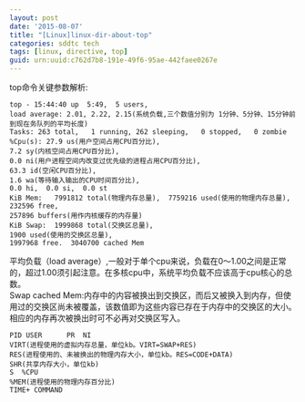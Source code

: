 ```yaml
---
layout: post
date: '2015-08-07'
title: "[Linux]linux-dir-about-top"
categories: sddtc tech
tags: [linux, directive, top]
guid: urn:uuid:c762d7b8-191e-49f6-95ae-442faee0267e
---
```


top命令关键参数解析:  

```vim
top - 15:44:40 up  5:49,  5 users,  
load average: 2.01, 2.22, 2.15(系统负载,三个数值分别为 1分钟、5分钟、15分钟前到现在务队列的平均长度)
Tasks: 263 total,   1 running, 262 sleeping,   0 stopped,   0 zombie
%Cpu(s): 27.9 us(用户空间占用CPU百分比),  
7.2 sy(内核空间占用CPU百分比),  
0.0 ni(用户进程空间内改变过优先级的进程占用CPU百分比),
63.3 id(空闲CPU百分比),  
1.6 wa(等待输入输出的CPU时间百分比),  
0.0 hi,  0.0 si,  0.0 st
KiB Mem:   7991812 total(物理内存总量),  7759216 used(使用的物理内存总量),   
232596 free,   
257896 buffers(用作内核缓存的内存量)
KiB Swap:  1999868 total(交换区总量),     
1900 used(使用的交换区总量),  
1997968 free.  3040700 cached Mem
```
平均负载（load average）,一般对于单个cpu来说，负载在0～1.00之间是正常的，超过1.00须引起注意。在多核cpu中，系统平均负载不应该高于cpu核心的总数。  
Swap cached Mem:内存中的内容被换出到交换区，而后又被换入到内存，但使用过的交换区尚未被覆盖，该数值即为这些内容已存在于内存中的交换区的大小。相应的内存再次被换出时可不必再对交换区写入。  

```vim
PID USER      PR  NI    
VIRT(进程使用的虚拟内存总量，单位kb。VIRT=SWAP+RES)    
RES(进程使用的、未被换出的物理内存大小，单位kb。RES=CODE+DATA)    
SHR(共享内存大小，单位kb)
S  %CPU
%MEM(进程使用的物理内存百分比)     
TIME+ COMMAND
```
